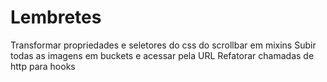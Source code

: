 # Lembretes

Transformar propriedades e seletores do css do scrollbar em mixins
Subir todas as imagens em buckets e acessar pela URL
Refatorar chamadas de http para hooks 
